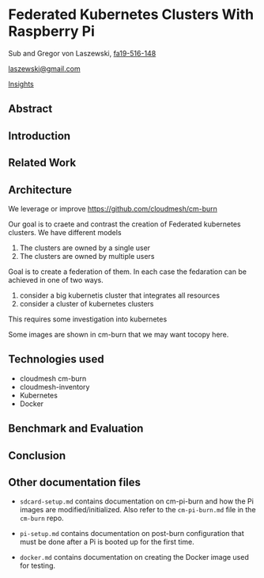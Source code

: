 <!-- comment configures vim to enable word wrapping; gggqG to force rewrap -->

<!-- vim: set tw=79 fo+=t fo-=l: -->

# Federated Kubernetes Clusters With Raspberry Pi

Sub and Gregor von Laszewski, [fa19-516-148](https://github.com/cloudmesh-community/fa19-516-148)

laszewski@gmail.com

[Insights](https://github.com/cloudmesh-community/fa19-516-148/graphs/contributors)

## Abstract

## Introduction

## Related Work

## Architecture

We leverage or improve <https://github.com/cloudmesh/cm-burn>

Our goal is to craete and contrast the creation of Federated kubernetes clusters. We have different models

1. The clusters are owned by a single user
2. The clusters are owned by multiple users

Goal is to create a federation of them. In each case the fedaration can be achieved in one of two ways. 

1. consider a big kubernetis cluster that integrates all resources
2. consider a cluster of kubernetes clusters

This requires some investigation into kubernetes

Some images are shown in cm-burn that we may want tocopy here.

## Technologies used

* cloudmesh cm-burn
* cloudmesh-inventory
* Kubernetes
* Docker

## Benchmark and Evaluation

## Conclusion

## Other documentation files

- `sdcard-setup.md` contains documentation on cm-pi-burn and how the Pi images
are modified/initialized. Also refer to the `cm-pi-burn.md` file in the `cm-burn`
repo.

- `pi-setup.md` contains documentation on post-burn configuration that must be
done after a Pi is booted up for the first time.

- `docker.md` contains documentation on creating the Docker image used for
testing.
